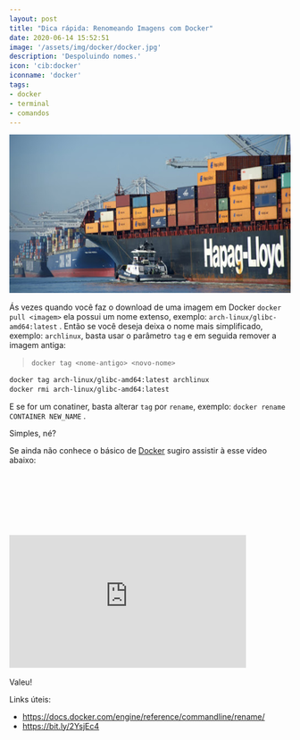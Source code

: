 ```yaml
---
layout: post
title: "Dica rápida: Renomeando Imagens com Docker"
date: 2020-06-14 15:52:51
image: '/assets/img/docker/docker.jpg'
description: 'Despoluindo nomes.'
icon: 'cib:docker'
iconname: 'docker'
tags:
- docker
- terminal
- comandos
---
```


![Dica rápida: Renomeando Imagens com Docker](/assets/img/docker/docker.jpg)

Ás vezes quando você faz o download de uma imagem em Docker `docker pull <imagem>` ela possui um nome extenso, exemplo: `arch-linux/glibc-amd64:latest` . Então se você deseja deixa o nome mais simplificado, exemplo: `archlinux`, basta usar o parâmetro `tag` e em seguida remover a imagem antiga:
> `docker tag <nome-antigo> <novo-nome>`

```sh
docker tag arch-linux/glibc-amd64:latest archlinux
docker rmi arch-linux/glibc-amd64:latest
```

E se for um conatiner, basta alterar `tag` por `rename`, exemplo: `docker rename CONTAINER NEW_NAME` .

Simples, né?

Se ainda não conhece o básico de [Docker]() sugiro assistir à esse vídeo abaixo:

<!-- LISTA MIN -->
<script async src="//pagead2.googlesyndication.com/pagead/js/adsbygoogle.js"></script>
<ins class="adsbygoogle"
style="display:inline-block;width:730px;height:95px"
data-ad-client="ca-pub-2838251107855362"
data-ad-slot="5351066970"></ins>
<script>
(adsbygoogle = window.adsbygoogle || []).push({});
</script>

<iframe width="424" height="238" src="https://www.youtube.com/embed/bsGkIKP1OZ4" frameborder="0" allow="accelerometer; autoplay; encrypted-media; gyroscope; picture-in-picture" allowfullscreen></iframe>

Valeu!

Links úteis:
+ <https://docs.docker.com/engine/reference/commandline/rename/>
+ <https://bit.ly/2YsjEc4> 
